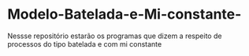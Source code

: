 # Modelo-Batelada-e-Mi-constante-
Nessse repositório estarão os programas que dizem a respeito de processos do tipo batelada e com mi constante 
